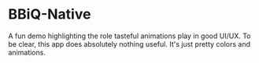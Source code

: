 # BBiQ-Native

A fun demo highlighting the role tasteful animations play in good UI/UX. To be clear, this app does absolutely nothing useful. It's just pretty colors and animations.
